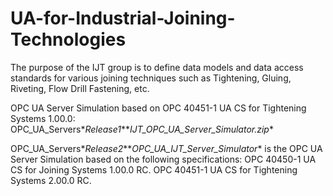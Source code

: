 # UA-for-Industrial-Joining-Technologies
The purpose of the IJT group is to define data models and data access standards for various joining techniques such as Tightening, Gluing, Riveting, Flow Drill Fastening, etc.

OPC UA Server Simulation based on OPC 40451-1 UA CS for Tightening Systems 1.00.0:
OPC_UA_Servers\**Release1**\**IJT_OPC_UA_Server_Simulator.zip** 

OPC_UA_Servers\**Release2**\**OPC_UA_IJT_Server_Simulator** is the OPC UA Server Simulation based on the following specifications:
OPC 40450-1 UA CS for Joining Systems 1.00.0 RC.
OPC 40451-1 UA CS for Tightening Systems 2.00.0 RC.

